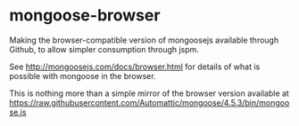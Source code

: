 # mongoose-browser

Making the browser-compatible version of mongoosejs available through Github, to allow simpler consumption through jspm.

See http://mongoosejs.com/docs/browser.html for details of what is possible with mongoose in the browser.

This is nothing more than a simple mirror of the browser version available at https://raw.githubusercontent.com/Automattic/mongoose/4.5.3/bin/mongoose.js

